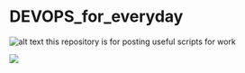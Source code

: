 # DEVOPS_for_everyday
![alt text](https://www.codewars.com/users/Aleynikov_A/badges/large)
this repository is for posting useful scripts for work
<div>
    <a href="https://github.com/tacitcoast/github-readme-stats"><img align="center" src="https://github-readme-stats.vercel.app/api?username=LF3551&show_icons=true&theme=radical"></a>
</div>

